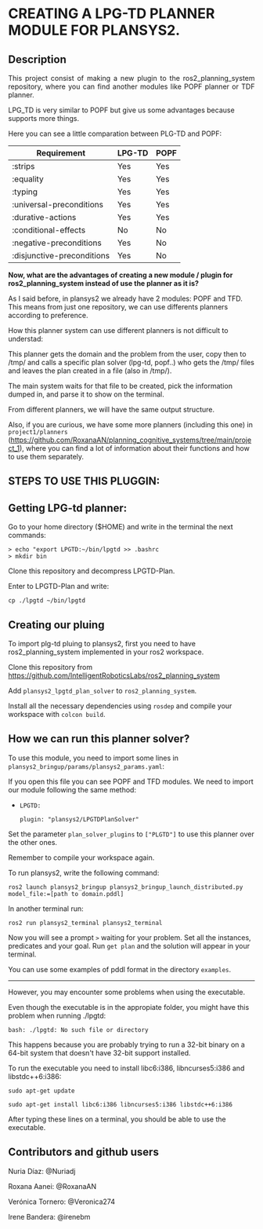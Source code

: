 # CREATING A LPG-TD PLANNER MODULE FOR PLANSYS2.

## Description
<p align= justify>
This project consist of making a new plugin to the ros2_planning_system repository, where you can find another modules like POPF planner or TDF planner.

LPG_TD is very similar to POPF but give us some advantages because supports more things.

Here you can see a little comparation between PLG-TD and POPF:

| Requirement | LPG-TD | POPF |
| ------------- | ------------- | ------------- |
| :strips  | Yes  | Yes |
| :equality | Yes  | Yes |
| :typing  | Yes  | Yes |
| :universal-preconditions  | Yes  | Yes |
| :durative-actions  | Yes  | Yes |
| :conditional-effects  | No  | No |
| :negative-preconditions  | Yes  | No |
| :disjunctive-preconditions  | Yes  | No |
</p>

**Now, what are the advantages of creating a new module / plugin for ros2_planning_system instead of use the planner as it is?**

As I said before, in plansys2 we already have 2 modules: POPF and TFD. 
This means from just one repository, we can use differents planners according to preference.

How this planner system can use different planners is not difficult to understad:

This planner gets the domain and the problem from the user, copy then to /tmp/ and calls a specific plan solver (lpg-td, popf..) who gets the /tmp/ files and leaves the plan created in a file (also in /tmp/).

The main system waits for that file to be created, pick the information dumped in, and parse it to show on the terminal.

From different planners, we will have the same output structure.

Also, if you are curious, we have some more planners (including this one) in `project1/planners` (https://github.com/RoxanaAN/planning_cognitive_systems/tree/main/project_1), where you can find a lot of information about their functions and how to use them separately.

## STEPS TO USE THIS PLUGGIN:

## Getting LPG-td planner:

Go to your home directory ($HOME) and write in the terminal the next commands:

    > echo "export LPGTD:~/bin/lpgtd >> .bashrc
    > mkdir bin

Clone this repository and decompress LPGTD-Plan.

Enter to LPGTD-Plan and write:

    cp ./lpgtd ~/bin/lpgtd

## Creating our pluing

To import plg-td pluing to plansys2, first you need to have ros2_planning_system implemented in your ros2 workspace.

Clone this repository from https://github.com/IntelligentRoboticsLabs/ros2_planning_system

Add `plansys2_lpgtd_plan_solver` to `ros2_planning_system`.

Install all the necessary dependencies using `rosdep` and compile your workspace with `colcon build`.

## How we can run this planner solver?

To use this module, you need to import some lines in `plansys2_bringup/params/plansys2_params.yaml`:

If you open this file you can see POPF and TFD modules.
We need to import our module following the same method:

- `LPGTD:` 

    `plugin: "plansys2/LPGTDPlanSolver"`

Set the parameter `plan_solver_plugins` to `["PLGTD"]` to use this planner over the other ones.

Remember to compile your workspace again.

To run plansys2, write the following command:

    ros2 launch plansys2_bringup plansys2_bringup_launch_distributed.py model_file:=[path to domain.pddl]

In another terminal run:

    ros2 run plansys2_terminal plansys2_terminal

Now you will see a prompt `>` waiting for your problem.
Set all the instances, predicates and your goal.
Run `get plan` and the solution will appear in your terminal.

You can use some examples of pddl format in the directory `examples`.

----------------------------------------------------------------------

However, you may encounter some problems when using the executable. 

Even though the executable is in the appropiate folder, you might have this problem when running ./lpgtd:

    bash: ./lpgtd: No such file or directory

This happens because you are probably trying to run a 32-bit binary on a 64-bit system that doesn't have 32-bit support installed.

To run the executable you need to install libc6:i386, libncurses5:i386 and libstdc++6:i386:

    sudo apt-get update

    sudo apt-get install libc6:i386 libncurses5:i386 libstdc++6:i386

After typing these lines on a terminal, you should be able to use the executable.

## Contributors and github users

Nuria Díaz: @Nuriadj

Roxana Aanei: @RoxanaAN

Verónica Tornero: @Veronica274

Irene Bandera: @irenebm